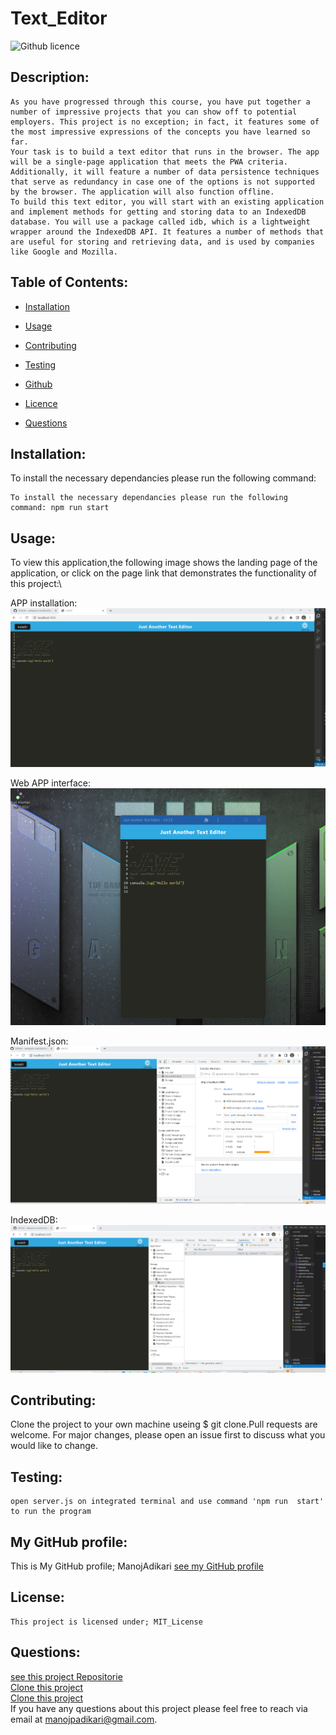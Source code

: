 

# Text_Editor
![Github licence](https://img.shields.io/badge/license-MIT_License-blue.svg)


## Description:
```
As you have progressed through this course, you have put together a number of impressive projects that you can show off to potential employers. This project is no exception; in fact, it features some of the most impressive expressions of the concepts you have learned so far.
Your task is to build a text editor that runs in the browser. The app will be a single-page application that meets the PWA criteria. Additionally, it will feature a number of data persistence techniques that serve as redundancy in case one of the options is not supported by the browser. The application will also function offline.
To build this text editor, you will start with an existing application and implement methods for getting and storing data to an IndexedDB database. You will use a package called idb, which is a lightweight wrapper around the IndexedDB API. It features a number of methods that are useful for storing and retrieving data, and is used by companies like Google and Mozilla.
```

## Table of Contents:<br />

- [Installation](#installation)<br />

- [Usage](#usage)<br />

- [Contributing](#contributing)<br />

- [Testing](#testing)<br />

- [Github](#my_github_profile)<br />

- [Licence](#license)<br />

- [Questions](#questions)<br />

## Installation:
To install the necessary dependancies please run the following command:
```
To install the necessary dependancies please run the following command: npm run start
```

## Usage:

To view this application,the following image shows the landing page of the application, or click on the page link that demonstrates the functionality of this project:\


APP installation:
![J.A.T.E](client/src/images/Screenshot%201.png)

Web APP interface:
![J.A.T.E](client/src/images/Screenshot%202.png)

Manifest.json:
![J.A.T.E](client/src/images/Screenshot5.png)



IndexedDB:
![J.A.T.E](client/src/images/Screenshot%203.png)




## Contributing:

Clone the project to your own machine useing $ git clone.Pull requests are welcome. For major changes, please open an issue first to discuss what you would like to change.

## Testing:

```
open server.js on integrated terminal and use command 'npm run  start'  to run the program
```



## My GitHub profile:

This is My GitHub profile; ManojAdikari
[see my GitHub profile ](https://github.com/ManojAdikari)



## License:
```
This project is licensed under; MIT_License
```

## Questions:

[see this project Repositorie ](https://github.com/ManojAdikari/Text_Editor.git)<br />
[Clone this project](https://github.com/ManojAdikari/Text_Editor.git) <br />
[Clone this project](git@github.com:ManojAdikari/Text_Editor.git)<br />
If you have any questions about this project please feel free to reach  via email at [manojpadikari@gmail.com](mailto:manojpadikari@gmail.com).